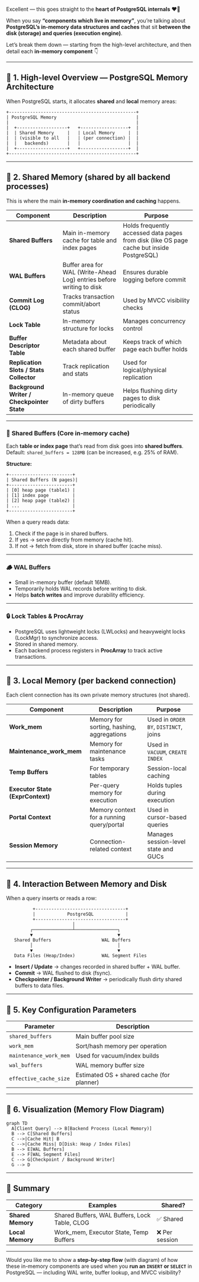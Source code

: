 Excellent — this goes straight to the **heart of PostgreSQL internals** ❤️‍🔥

When you say **“components which live in memory”**, you’re talking about **PostgreSQL’s in-memory data structures and caches** that sit **between the disk (storage) and queries (execution engine)**.

Let’s break them down — starting from the high-level architecture, and then detail each **in-memory component** 👇

---

## 🧠 1. High-level Overview — PostgreSQL Memory Architecture

When PostgreSQL starts, it allocates **shared** and **local** memory areas:

```
+------------------------------------------------+
| PostgreSQL Memory                              |
|                                                |
|  +-------------------+   +------------------+  |
|  | Shared Memory     |   | Local Memory     |  |
|  | (visible to all   |   | (per connection) |  |
|  |   backends)       |   |                  |  |
|  +-------------------+   +------------------+  |
+------------------------------------------------+
```

---

## 🧩 2. Shared Memory (shared by all backend processes)

This is where the main **in-memory coordination and caching** happens.

| Component                                  | Description                                                          | Purpose                                                                                   |
| ------------------------------------------ | -------------------------------------------------------------------- | ----------------------------------------------------------------------------------------- |
| **Shared Buffers**                         | Main in-memory cache for table and index pages                       | Holds frequently accessed data pages from disk (like OS page cache but inside PostgreSQL) |
| **WAL Buffers**                            | Buffer area for WAL (Write-Ahead Log) entries before writing to disk | Ensures durable logging before commit                                                     |
| **Commit Log (CLOG)**                      | Tracks transaction commit/abort status                               | Used by MVCC visibility checks                                                            |
| **Lock Table**                             | In-memory structure for locks                                        | Manages concurrency control                                                               |
| **Buffer Descriptor Table**                | Metadata about each shared buffer                                    | Keeps track of which page each buffer holds                                               |
| **Replication Slots / Stats Collector**    | Track replication and stats                                          | Used for logical/physical replication                                                     |
| **Background Writer / Checkpointer State** | In-memory queue of dirty buffers                                     | Helps flushing dirty pages to disk periodically                                           |

---

### 🧱 **Shared Buffers (Core in-memory cache)**

Each **table or index page** that’s read from disk goes into **shared buffers**.
Default: `shared_buffers = 128MB` (can be increased, e.g. 25% of RAM).

**Structure:**

```
+------------------------+
| Shared Buffers (N pages)|
+------------------------+
| [0] heap page (table1) |
| [1] index page         |
| [2] heap page (table2) |
| ...                    |
+------------------------+
```

When a query reads data:

1. Check if the page is in shared buffers.
2. If yes → serve directly from memory (cache hit).
3. If not → fetch from disk, store in shared buffer (cache miss).

---

### 🪵 **WAL Buffers**

* Small in-memory buffer (default 16MB).
* Temporarily holds WAL records before writing to disk.
* Helps **batch writes** and improve durability efficiency.

---

### 🔒 **Lock Tables & ProcArray**

* PostgreSQL uses lightweight locks (LWLocks) and heavyweight locks (LockMgr) to synchronize access.
* Stored in shared memory.
* Each backend process registers in **ProcArray** to track active transactions.

---

## 🧍 3. Local Memory (per backend connection)

Each client connection has its own private memory structures (not shared).

| Component                        | Description                               | Purpose                               |
| -------------------------------- | ----------------------------------------- | ------------------------------------- |
| **Work_mem**                     | Memory for sorting, hashing, aggregations | Used in `ORDER BY`, `DISTINCT`, joins |
| **Maintenance_work_mem**         | Memory for maintenance tasks              | Used in `VACUUM`, `CREATE INDEX`      |
| **Temp Buffers**                 | For temporary tables                      | Session-local caching                 |
| **Executor State (ExprContext)** | Per-query memory for execution            | Holds tuples during execution         |
| **Portal Context**               | Memory context for a running query/portal | Used in cursor-based queries          |
| **Session Memory**               | Connection-related context                | Manages session-level state and GUCs  |

---

## 🔁 4. Interaction Between Memory and Disk

When a query inserts or reads a row:

```
          +----------------------------------+
          |            PostgreSQL            |
          +----------------------------------+
                         │
         ┌───────────────┴────────────────┐
         ▼                                ▼
   Shared Buffers                   WAL Buffers
         │                                │
         ▼                                ▼
   Data Files (Heap/Index)          WAL Segment Files
```

* **Insert / Update** → changes recorded in shared buffer + WAL buffer.
* **Commit** → WAL flushed to disk (fsync).
* **Checkpointer / Background Writer** → periodically flush dirty shared buffers to data files.

---

## 🧮 5. Key Configuration Parameters

| Parameter              | Description                               |
| ---------------------- | ----------------------------------------- |
| `shared_buffers`       | Main buffer pool size                     |
| `work_mem`             | Sort/hash memory per operation            |
| `maintenance_work_mem` | Used for vacuum/index builds              |
| `wal_buffers`          | WAL memory buffer size                    |
| `effective_cache_size` | Estimated OS + shared cache (for planner) |

---

## 🧩 6. Visualization (Memory Flow Diagram)

```mermaid
graph TD
  A[Client Query] --> B[Backend Process (Local Memory)]
  B --> C[Shared Buffers]
  C -->|Cache Hit| B
  C -->|Cache Miss| D[Disk: Heap / Index Files]
  B --> E[WAL Buffers]
  E --> F[WAL Segment Files]
  C --> G[Checkpoint / Background Writer]
  G --> D
```

---

## 🧠 Summary

| Category          | Examples                                      | Shared?       |
| ----------------- | --------------------------------------------- | ------------- |
| **Shared Memory** | Shared Buffers, WAL Buffers, Lock Table, CLOG | ✅ Shared      |
| **Local Memory**  | Work_mem, Executor State, Temp Buffers        | ❌ Per session |

---

Would you like me to show a **step-by-step flow** (with diagram) of how these in-memory components are used when you **run an `INSERT` or `SELECT`** in PostgreSQL — including WAL write, buffer lookup, and MVCC visibility?

